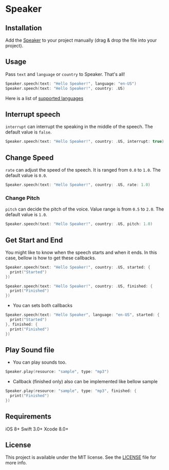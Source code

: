 # Speaker

## Installation

Add the [Speaker](https://github.com/WataruMaeda/speaker/blob/master/Speaker/Speaker.swift) to your project manually (drag & drop the file into your project).

## Usage

Pass `text` and `language` or `country` to Speaker. That's all!

```Swift
Speaker.speech(text: "Hello Speaker!", language: "en-US")
Speaker.speech(text: "Hello Speaker!", country: .US)
```

Here is a list of [supported languages](https://github.com/WataruMaeda/speaker/blob/master/Speaker/Speaker.swift#L147L184)

## Interrupt speech

`interrupt` can interrupt the speaking in the middle of the speech. The default value is `false`.

```Swift
Speaker.speech(text: "Hello Speaker!", country: .US, interrupt: true)
```

## Change Speed

`rate` can adjust the speed of the speech. It is ranged from `0.0` to `1.0`. The default value is `0.0`.

```Swift
Speaker.speech(text: "Hello Speaker!", country: .US, rate: 1.0)
```
### Change Pitch

`pitch` can decide the pitch of the voice. Value range is from `0.5` to `2.0`. The default value is `1.0`.

```Swift
Speaker.speech(text: "Hello Speaker!", country: .US, pitch: 1.0)
```

## Get Start and End

You might like to know when the speech starts and when it ends. In this case, bellow is how to get these callbacks.

```Swift
Speaker.speech(text: "Hello Speaker!", country: .US, started: {
  print("Started")
})
```
```Swift
Speaker.speech(text: "Hello Speaker!", country: .US, finished: {
  print("Finished")
})
```
* You can sets both callbacks

```Swift
Speaker.speech(text: "Hello Speaker", language: "en-US", started: {
  print("Started")
}, finished: {
  print("Finished")
})
```

## Play Sound file

* You can play sounds too. 

```Swift
Speaker.play(resource: "sample", type: "mp3")
```

* Callback (finished only) also can be implemented like bellow sample

```Swift
Speaker.play(resource: "sample", type: "mp3", finished: {
  print("Finished")
})
```

## Requirements

iOS 8+
Swift 3.0+
Xcode 8.0+

## License

This project is available under the MIT license. See the [LICENSE](https://github.com/WataruMaeda/speaker/blob/master/LICENSE) file for more info.
